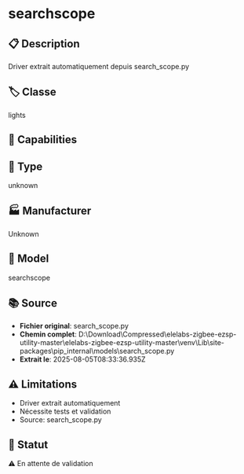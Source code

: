 # searchscope

## 📋 Description
Driver extrait automatiquement depuis search_scope.py

## 🏷️ Classe
lights

## 🔧 Capabilities


## 📡 Type
unknown

## 🏭 Manufacturer
Unknown

## 📱 Model
searchscope

## 📚 Source
- **Fichier original**: search_scope.py
- **Chemin complet**: D:\Download\Compressed\elelabs-zigbee-ezsp-utility-master\elelabs-zigbee-ezsp-utility-master\venv\Lib\site-packages\pip\_internal\models\search_scope.py
- **Extrait le**: 2025-08-05T08:33:36.935Z

## ⚠️ Limitations
- Driver extrait automatiquement
- Nécessite tests et validation
- Source: search_scope.py

## 🚀 Statut
⚠️ En attente de validation
